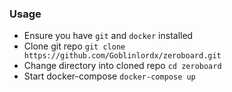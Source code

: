 ### Usage
 - Ensure you have `git` and `docker` installed
 - Clone git repo `git clone https://github.com/Goblinlordx/zeroboard.git`
 - Change directory into cloned repo `cd zeroboard`
 - Start docker-compose `docker-compose up`

